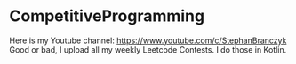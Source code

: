 # CompetitiveProgramming

Here is my Youtube channel: 
https://www.youtube.com/c/StephanBranczyk
Good or bad, I upload all my weekly Leetcode Contests. I do those in Kotlin.

